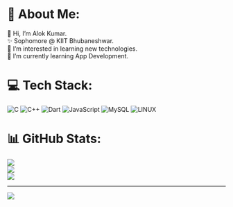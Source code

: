 # 💫 About Me:
👋 Hi, I’m Alok Kumar.<br>✨ Sophomore @ KIIT Bhubaneshwar.<br>👀 I’m interested in learning new technologies.<br>🌱 I’m currently learning App Development.


# 💻 Tech Stack:
![C](https://img.shields.io/badge/c-%2300599C.svg?style=for-the-badge&logo=c&logoColor=white) ![C++](https://img.shields.io/badge/c++-%2300599C.svg?style=for-the-badge&logo=c%2B%2B&logoColor=white) ![Dart](https://img.shields.io/badge/dart-%230175C2.svg?style=for-the-badge&logo=dart&logoColor=white) ![JavaScript](https://img.shields.io/badge/javascript-%23323330.svg?style=for-the-badge&logo=javascript&logoColor=%23F7DF1E) ![MySQL](https://img.shields.io/badge/mysql-%2300f.svg?style=for-the-badge&logo=mysql&logoColor=white) ![LINUX](https://img.shields.io/badge/Linux-FCC624?style=for-the-badge&logo=linux&logoColor=black)
# 📊 GitHub Stats:
![](https://github-readme-stats.vercel.app/api?username=ALOK07K&theme=dark&hide_border=false&include_all_commits=true&count_private=false)<br/>
![](https://github-readme-streak-stats.herokuapp.com/?user=ALOK07K&theme=dark&hide_border=false)<br/>
![](https://github-readme-stats.vercel.app/api/top-langs/?username=ALOK07K&theme=dark&hide_border=false&include_all_commits=true&count_private=false&layout=compact)

---
[![](https://visitcount.itsvg.in/api?id=ALOK07K&icon=0&color=0)](https://visitcount.itsvg.in)

<!-- Proudly created with GPRM ( https://gprm.itsvg.in ) -->
